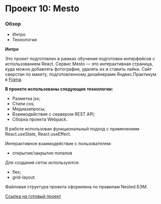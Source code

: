 # Проект 10: Mesto

### Обзор

* Интро
* Технологии

**Интро**

Это проект подготовлен в рамках обучения подготовки интерфейсов с использованием React. Cервис Mesto — это интерактивная страница, куда можно добавлять фотографии, удалять их и ставить лайки.
Сайт сверстан по макету, подготовленному дизайнерами Яндекс.Практикум в [Figma](https://www.figma.com/file/StZjf8HnoeLdiXS7dYrLAh/JavaScript.-Sprint-4).

**В проекте использованы следующие технологии:**

* Разметка jsx;
* Стили css;
* Медиазапросы;
* Взаимодействие с сервером REST API;
* Сборка проекта Webpack.

В работе использован функциональный подход с применением React.useState, React.useEffect.

Интерактивное взаимодействие с пользователем:
* открытие/закрытие попапов

Для создания сеток используются:
* flex;
* grid-layout.

Файловая структура проекта оформлена по правилам Nested БЭМ.

[Ссылка на готовый проект](https://iuliia-iushchenko.github.io/mesto-react/)

